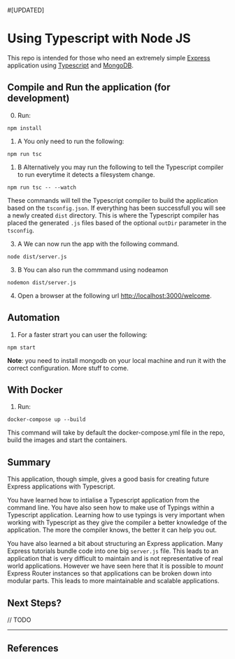 #[UPDATED]
# Using Typescript with Node JS

This repo is intended for those who need an extremely simple [Express][1] application using [Typescript][2] and [MongoDB][3].

## Compile and Run the application (for development)

0. Run: 

```
npm install 
``` 

1. A You only need to run the following:

```
npm run tsc
```

1. B Alternatively you may run the following to tell the Typescript compiler to run everytime it detects a filesystem change.

```
npm run tsc -- --watch
```

These commands will tell the Typescript compiler to build the application based on the `tsconfig.json`.
If everything has been successfull you will see a newly created `dist` directory.
This is where the Typescript compiler has placed the generated `.js` files based of the optional `outDir` parameter in the `tsconfig`.

3. A We can now run the app with the following command.

```
node dist/server.js
```

3. B You can also run the commmand using nodeamon

```
nodemon dist/server.js
```

4. Open a browser at the following url [http://localhost:3000/welcome](http://localhost:3000/welcome).

## Automation 

1. For a faster strart you can user the following: 

```
npm start
```

**Note**: you need to install mongodb on your local machine and run it with the correct configuration. More stuff to come. 

## With Docker 

1. Run: 

```
docker-compose up --build 
```

This command will take by default the docker-compose.yml file in the repo, build the images and start the containers. 

## Summary

This application, though simple, gives a good basis for creating future Express applications with Typescript.

You have learned how to intialise a Typescript application from the command line.
You have also seen how to make use of Typings within a Typescript application.
Learning how to use typings is very important when working with Typescript as they give the compiler a better knowledge of the application.
The more the compiler knows, the better it can help you out.

You have also learned a bit about structuring an Express application.
Many Express tutorials bundle code into one big `server.js` file.
This leads to an application that is very difficult to maintain and is not representative of real world applications.
However we have seen here that it is possible to _mount_ Express Router instances so that applications can be broken down into modular parts.
This leads to more maintainable and scalable applications.

## Next Steps?

// TODO

---
## References

[1]: http://expressjs.com/
[2]: https://www.typescriptlang.org/
[3]: https://www.mongodb.com/
